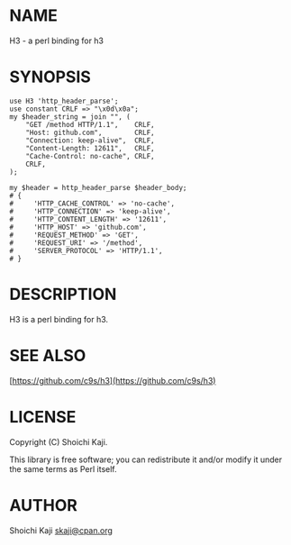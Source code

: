 # NAME

H3 - a perl binding for h3

# SYNOPSIS

    use H3 'http_header_parse';
    use constant CRLF => "\x0d\x0a";
    my $header_string = join "", (
        "GET /method HTTP/1.1",    CRLF,
        "Host: github.com",        CRLF,
        "Connection: keep-alive",  CRLF,
        "Content-Length: 12611",   CRLF,
        "Cache-Control: no-cache", CRLF,
        CRLF,
    );

    my $header = http_header_parse $header_body;
    # {
    #     'HTTP_CACHE_CONTROL' => 'no-cache',
    #     'HTTP_CONNECTION' => 'keep-alive',
    #     'HTTP_CONTENT_LENGTH' => '12611',
    #     'HTTP_HOST' => 'github.com',
    #     'REQUEST_METHOD' => 'GET',
    #     'REQUEST_URI' => '/method',
    #     'SERVER_PROTOCOL' => 'HTTP/1.1',
    # }

# DESCRIPTION

H3 is a perl binding for h3.

# SEE ALSO

[https://github.com/c9s/h3](https://github.com/c9s/h3)

# LICENSE

Copyright (C) Shoichi Kaji.

This library is free software; you can redistribute it and/or modify it under the same terms as Perl itself.

# AUTHOR

Shoichi Kaji <skaji@cpan.org>
